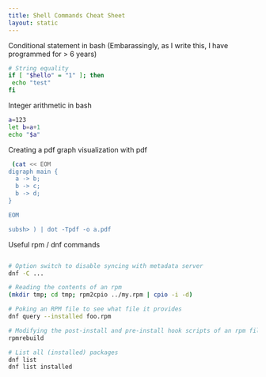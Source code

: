 ```yaml
---
title: Shell Commands Cheat Sheet
layout: static
---
```


Conditional statement in bash (Embarassingly, as I write this, I have programmed for > 6 years)

```bash
# String equality
if [ "$hello" = "1" ]; then
 echo "test"
fi
```

Integer arithmetic in bash

```bash
a=123
let b=a+1
echo "$a"
```

Creating a pdf graph visualization with pdf

```bash
 (cat << EOM
digraph main {
  a -> b;
  b -> c;
  b -> d;
}

EOM 

subsh> ) | dot -Tpdf -o a.pdf
```

Useful rpm / dnf commands

```bash

# Option switch to disable syncing with metadata server
dnf -C ...

# Reading the contents of an rpm
(mkdir tmp; cd tmp; rpm2cpio ../my.rpm | cpio -i -d)

# Poking an RPM file to see what file it provides
dnf query --installed foo.rpm

# Modifying the post-install and pre-install hook scripts of an rpm file
rpmrebuild

# List all (installed) packages
dnf list
dnf list installed
```
